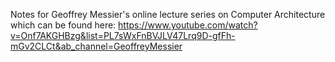 Notes for Geoffrey Messier's online lecture series on Computer Architecture which can be found here: https://www.youtube.com/watch?v=Onf7AKGHBzg&list=PL7sWxFnBVJLV47Lrq9D-gfFh-mGv2CLCt&ab_channel=GeoffreyMessier
